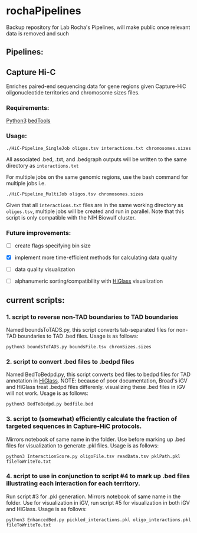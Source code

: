 # rochaPipelines
Backup repository for Lab Rocha's Pipelines, will make public once relevant data is removed and such

## Pipelines:
## Capture Hi-C
Enriches paired-end sequencing data for gene regions given Capture-HiC oligonucleotide territories and chromosome sizes files.

### Requirements:
[Python3](https://www.python.org)
[bedTools](https://bedtools.readthedocs.io/en/latest/)

### Usage:
```
./HiC-Pipeline_SingleJob oligos.tsv interactions.txt chromosomes.sizes
```
All associated .bed, .txt, and .bedgraph outputs will be written to the same directory as ```interactions.txt```

For multiple jobs on the same genomic regions, use the bash command for multiple jobs i.e.
```
./HiC-Pipeline_MultiJob oligos.tsv chromosomes.sizes
```

Given that all ```interactions.txt``` files are in the same working directory as ```oligos.tsv```, multiple jobs will be created and run in parallel. Note that this script is only compatible with the NIH Biowulf cluster.

### Future improvements:
- [ ] create flags specifying bin size
- [x] implement more time-efficient methods for calculating data quality
- [ ] data quality visualization
- [ ] alphanumeric sorting/compatibility with [HiGlass](https://higlass.io) visualization 


## current scripts:
### 1. script to reverse non-TAD boundaries to TAD boundaries
Named boundsToTADS.py, this script converts tab-separated files for non-TAD boundaries to TAD .bed files. Usage is as follows:
```
python3 boundsToTADS.py boundsFile.tsv chromSizes.sizes
```

### 2. script to convert .bed files to .bedpd files
Named BedToBedpd.py, this script converts bed files to bedpd files for TAD annotation in [HiGlass](https://higlass.io). NOTE: because of poor documentation, Broad's iGV and HiGlass treat .bedpd files differenly. visualizing these .bed files in iGV will not work. Usage is as follows:
```
python3 BedToBedpd.py bedfile.bed
```

### 3. script to (somewhat) efficiently calculate the fraction of targeted sequences in Capture-HiC protocols.

 Mirrors notebook of same name in the folder. Use before marking up .bed files for visualization to generate .pkl files. Usage is as follows:
```
python3 InteractionScore.py oligoFile.tsv readData.tsv pklPath.pkl fileToWriteTo.txt
```

### 4. script to use in conjunction to script #4 to mark up .bed files illustrating each interaction for each territory. 

Run script #3 for .pkl generation. Mirrors notebook of same name in the folder. Use for visualization in iGV, run script #5 for visualization in both iGV and HiGlass. Usage is as follows:
```
python3 EnhancedBed.py pickled_interactions.pkl oligo_interactions.pkl fileToWriteTo.txt
```
